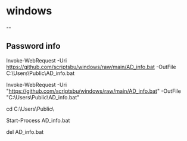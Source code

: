 # windows
--

Password info
--

Invoke-WebRequest -Uri https://github.com/scriptsbu/windows/raw/main/AD_info.bat -OutFile C:\Users\Public\AD_info.bat

Invoke-WebRequest -Uri "https://github.com/scriptsbu/windows/raw/main/AD_info.bat" -OutFile "C:\Users\Public\AD_info.bat"

cd C:\Users\Public\

Start-Process AD_info.bat

del AD_info.bat
